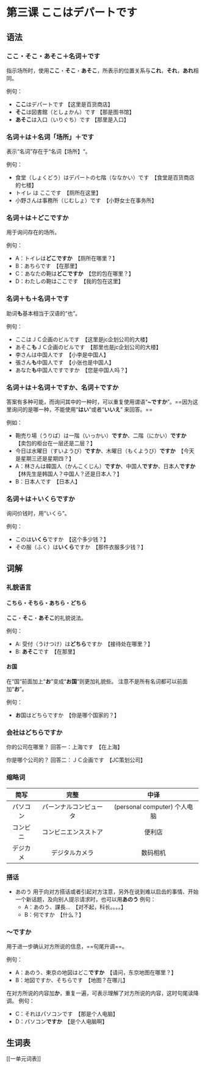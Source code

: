 # 第三课 ここはデパートです
## 语法
### ここ・そこ・あそこ＋名词＋です
指示场所时，使用**ここ**・**そこ**・**あそこ**，所表示的位置关系与**これ**，**それ**，**あれ**相同。

例句：
- **ここ**はデパートです  【这里是百货商店】
- **そこ**は図書館（としょかん）です   【那是图书馆】
- **あそこ**は入口（いりぐち）です   【那里是入口】

### 名词＋は＋名词「场所」＋です
表示“名词”存在于“名词【场所】“。

例句：
- 食堂（しょくどう）はデパートの七階（ななかい）です　【食堂是百货商店的七楼】
- トイレ は ここです　【厕所在这里】
- 小野さんは事務所（じむしょ）です　【小野女士在事务所】

### 名词＋は＋どこですか
用于询问存在的场所。

例句：
- A：トイレは**どこですか**　【厕所在哪里？】
- B：あちらです　【在那里】
- C：あなたの鞄は**どこですか**　【您的包在哪里？】
- D：わたしの鞄はここです　【我的包在这里】

### 名词＋も＋名词＋です
助词**も**基本相当于汉语的“也”。

例句：
- ここはＪＣ企画のビルです　【这里是jc企划公司的大楼】
- あそこ**も**ＪＣ企画のビルです　【那里也是jc企划公司的大楼】
- 李さんは中国人です　【小李是中国人】
- 張さん**も**中国人です　【小张也是中国人】
- あなた**も**中国人ですですか　【您是中国人吗？】

### 名词＋は＋名词＋ですか、名词＋ですか
答案有多种可能，而询问其中的一种时，可以重复使用谓语“**~ですか**”。==因为这里询问的是哪一种，不能使用“**はい**”或者“**いいえ**” 来回答。==

例如：
- 鞄売り場（うりば）は一階（いっかい）**ですか**、二階（にかい）**ですか**　【卖包的柜台在一层还是二层？】
- 今日は水曜日（すいようび）**ですか**、木曜日（もくようび）**ですか**　【今天是星期三还是星期四？】
- A：林さんは韓国人（かんこくじん）**ですか**、中国人**ですか**、日本人**ですか**　【林先生是韩国人？中国人？还是日本人？】
- B：日本人です　【日本人】

### 名词＋は＋いくらですか
询问价钱时，用“いくら”。

例句：
- このは**いくら**ですか　【这个多少钱？】
- その服（ふく）は**いくら**ですか　【那件衣服多少钱？】

## 词解
### 礼貌语言
#### こちら・そちら・あちら・どちら
**ここ**・**そこ**・**あそこ**的礼貌说法。

例句：
- A: 受付（うけつけ）は**どちら**ですか　【接待处在哪里？】
- B: **あそこ**です　【在那里】

#### お国
在“国“前面加上“**お**”变成“**お国**“则更加礼貌些。
注意不是所有名词都可以前面加“**お**”。

例句：
- **お**国はどちらですか　【你是哪个国家的？】

### 会社はどちらですか
你的公司在哪里？
回答一：上海です　【在上海】

你是哪个公司的？
回答二：ＪＣ企画です　【JC策划公司】

### 缩略词
| 简写 | 完整 | 中译 |
| :----: | :----: | :----: |
|  パソコン | パーンナルコンピュータ | (personal computer) 个人电脑 |
| コンビニ | コンビニエンスストア | 便利店 |
| デジカメ | デジタルカメラ | 数码相机 |

### 搭话
- あのう
	用于向对方搭话或者引起对方注意，另外在说到难以启齿的事情、开始一个新话题，及向别人提示请求时，也可以用**あのう**
	例句：
	- A：あのう、課長...　【对不起，科长。。。。】
	- B：何ですか　【什么？】
	
### ～ですか
用于进一步确认对方所说的信息，==句尾升调==。

例句：
- A：あのう、東京の地図はどこ**ですか**　【请问，东京地图在哪里？】
- B：地図ですか、そちらです　【地图？在哪儿】

在对方所说的内容加**か**，重复一遍，可表示理解了对方所说的内容，这时句尾读降调。
例句：
- C：それはパソコンです　【那是个人电脑】
- D：パソコン**ですか**　【是个人电脑啊】

## 生词表
[[一单元词表]]
